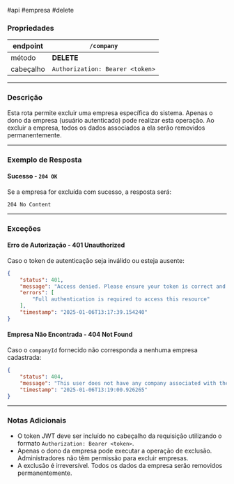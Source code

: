#api #empresa #delete

### Propriedades

| endpoint  | `/company`                      |
| --------- | ------------------------------- |
| método    | **DELETE**                      |
| cabeçalho | `Authorization: Bearer <token>` |

---

### Descrição

Esta rota permite excluir uma empresa específica do sistema. Apenas o dono da empresa (usuário autenticado) pode realizar esta operação. Ao excluir a empresa, todos os dados associados a ela serão removidos permanentemente.

---

### Exemplo de Resposta

#### Sucesso - `204 OK`
Se a empresa for excluída com sucesso, a resposta será:
```HTTP
204 No Content
```

---

### Exceções

#### Erro de Autorização - **401 Unauthorized**
Caso o token de autenticação seja inválido ou esteja ausente:
```json
{
	"status": 401,
	"message": "Access denied. Please ensure your token is correct and active.",
	"errors": [
		"Full authentication is required to access this resource"
	],
	"timestamp": "2025-01-06T13:17:39.154240"
}
```

#### Empresa Não Encontrada - **404 Not Found**
Caso o `companyId` fornecido não corresponda a nenhuma empresa cadastrada:
```json
{
	"status": 404,
	"message": "This user does not have any company associated with them.",
	"timestamp": "2025-01-06T13:19:00.926265"
}
```

--- 

### Notas Adicionais
- O token JWT deve ser incluído no cabeçalho da requisição utilizando o formato `Authorization: Bearer <token>`.
- Apenas o dono da empresa pode executar a operação de exclusão. Administradores não têm permissão para excluir empresas.
- A exclusão é irreversível. Todos os dados da empresa serão removidos permanentemente.